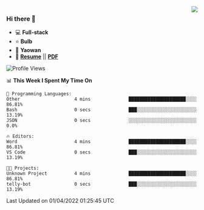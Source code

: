 <img align="right" src="https://github-readme-stats.vercel.app/api?username=LolipopJ&show_icons=true&count_private=true&hide_title=true&include_all_commits=true&theme=vue">

### Hi there 👋

- :computer: **Full-stack**
- :star: **Bulb**
- :pill: **Yaowan**
- :milky_way: [**Resume**](https://lolipopj.github.io/resume/) || [**PDF**](https://cdn.jsdelivr.net/gh/lolipopj/resume/export/resume-en.pdf)

<!--START_SECTION:waka-->
![Profile Views](http://img.shields.io/badge/Profile%20Views-85-blue)

📊 **This Week I Spent My Time On** 

```text
💬 Programming Languages: 
Other                    4 mins              █████████████████████░░░░   86.81% 
Bash                     0 secs              ███░░░░░░░░░░░░░░░░░░░░░░   13.19% 
JSON                     0 secs              ░░░░░░░░░░░░░░░░░░░░░░░░░   0.0%

🔥 Editors: 
Word                     4 mins              █████████████████████░░░░   86.81% 
VS Code                  0 secs              ███░░░░░░░░░░░░░░░░░░░░░░   13.19%

🐱‍💻 Projects: 
Unknown Project          4 mins              █████████████████████░░░░   86.81% 
telly-bot                0 secs              ███░░░░░░░░░░░░░░░░░░░░░░   13.19%

```


 Last Updated on 01/04/2022 01:25:45 UTC
<!--END_SECTION:waka-->
